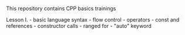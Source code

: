 This repository contains CPP basics trainings

Lesson I.
    - basic language syntax
    - flow control
    - operators
    - const and references
    - constructor calls
    - ranged for
    - "auto" keyword